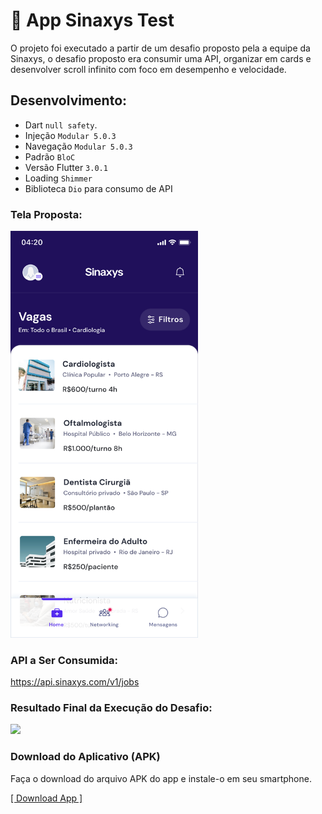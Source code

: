 # :iphone: App Sinaxys Test 
 
 O projeto foi executado a partir de um desafio proposto pela a equipe da Sinaxys, o desafio proposto era consumir uma API, organizar em cards e desenvolver scroll infinito com foco em desempenho e velocidade.
 
  ## Desenvolvimento:
  * Dart `null safety`. 
  * Injeção `Modular 5.0.3`
  * Navegação `Modular 5.0.3`
  * Padrão `BloC`
  * Versão Flutter `3.0.1`
  * Loading `Shimmer`
  * Biblioteca `Dio` para consumo de API

   ### Tela Proposta:
   <img width="300" src="assets/core/desafio.png">

   ### API a Ser Consumida: 
   https://api.sinaxys.com/v1/jobs

   ### Resultado Final da Execução do Desafio:
  
 <p align="left">
 <img  width="300"  src="assets/apk/test_sinaxys.gif">
 <p/>
 
 ### Download do Aplicativo (APK)
Faça o download do arquivo APK do app e instale-o em seu smartphone.
<p align="left">
  <a href="https://github.com/NiltonFirmino/test_sinaxys/raw/main/assets/apk/test_sinaxys.apk">[ Download App ]</a>
</p>
